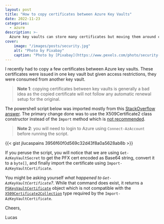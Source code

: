 ```yaml
---
layout: post
title: "How to copy certificates between Azure Key Vaults"
date: 2022-11-23
categories:
  - azure
description: >-
  Azure key vaults can store many certificates but moving them around can be hard. Using Powershell, it is not so hard anymore.
cover:
    image: "/images/posts/security.jpg"
    alt: "Photo by Pixabay"
    caption: "Photo by [Pixabay](https://www.pexels.com/photo/security-logo-60504/)"
---
```


I recently had to copy a few certificates between Azure key vaults. These certificates were issued in one key vault but given access restrictions, they were consumed from another key vault.

> **Note 1**: copying certificates between key vaults is generally a bad idea as the copied certificate will not follow any automatic renewal setup for the original.

The powershell script below was imported mostly from this [StackOverflow answer](https://stackoverflow.com/a/64655282). The primary change done was to use the X509Certificate2 class constructor instead of the ``Import`` method which is [not recommended](https://learn.microsoft.com/en-us/dotnet/api/system.security.cryptography.x509certificates.x509certificate2.import?view=net-7.0#system-security-cryptography-x509certificates-x509certificate2-import(system-byte()-system-security-securestring-system-security-cryptography-x509certificates-x509keystorageflags)).

> **Note 2**: you will need to login to Azure using ``Connect-AzAccount`` before running the script.

{{< gist jlucaspains 3956f60f0d569c32d43f8a0a5628ab8b >}}

If you peruse the script, you will notice that we are using  ``Get-AzKeyVaultSecret`` to get the PFX cert encoded as Base64 string, convert it to a ``byte[]``, and finally import the certificate using ``Import-AzKeyVaultCertificate``.

You might be asking yourself *what happened to ``Get-AzKeyVaultCertificate``?*. While that command does exist, it returns a [``PSKeyVaultCertificate``](https://learn.microsoft.com/en-us/dotnet/api/microsoft.azure.commands.keyvault.models.pskeyvaultcertificate?view=az-ps-latest) object which is not compatible with the [``X509Certificate2Collection``](https://learn.microsoft.com/en-us/dotnet/api/system.security.cryptography.x509certificates.x509certificate2collection?view=net-7.0) type required by the ``Import-AzKeyVaultCertificate``. 


Cheers,

Lucas
